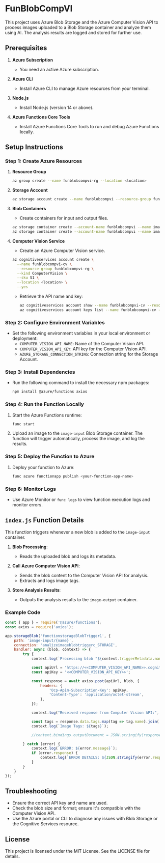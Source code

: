 # FunBlobCompVI

This project uses Azure Blob Storage and the Azure Computer Vision API to process images uploaded to a Blob Storage container and analyze them using AI. The analysis results are logged and stored for further use.

## Prerequisites

1. **Azure Subscription**
   - You need an active Azure subscription.

2. **Azure CLI**
   - Install Azure CLI to manage Azure resources from your terminal.

3. **Node.js**
   - Install Node.js (version 14 or above).

4. **Azure Functions Core Tools**
   - Install Azure Functions Core Tools to run and debug Azure Functions locally.

## Setup Instructions

### Step 1: Create Azure Resources

1. **Resource Group**
   ```bash
   az group create --name funblobcompvi-rg --location <location>
   ```

2. **Storage Account**
   ```bash
   az storage account create --name funblobcompvi --resource-group funblobcompvi-rg --location <location> --sku Standard_LRS
   ```

3. **Blob Containers**
   - Create containers for input and output files.
   ```bash
   az storage container create --account-name funblobcompvi --name image-input
   az storage container create --account-name funblobcompvi --name image-output
   ```

4. **Computer Vision Service**
   - Create an Azure Computer Vision service.
   ```bash
   az cognitiveservices account create \
     --name funblobcompvi-cv \
     --resource-group funblobcompvi-rg \
     --kind ComputerVision \
     --sku S1 \
     --location <location> \
     --yes
   ```
   - Retrieve the API name and key:
     ```bash
     az cognitiveservices account show --name funblobcompvi-cv --resource-group funblobcompvi-rg --query "endpoint"
     az cognitiveservices account keys list --name funblobcompvi-cv --resource-group funblobcompvi-rg
     ```

### Step 2: Configure Environment Variables

- Set the following environment variables in your local environment or deployment:
  - `COMPUTER_VISION_API_NAME`: Name of the Computer Vision API.
  - `COMPUTER_VISION_API_KEY`: API key for the Computer Vision API.
  - `AZURE_STORAGE_CONNECTION_STRING`: Connection string for the Storage Account.

### Step 3: Install Dependencies

- Run the following command to install the necessary npm packages:
  ```bash
  npm install @azure/functions axios
  ```

### Step 4: Run the Function Locally

1. Start the Azure Functions runtime:
   ```bash
   func start
   ```
2. Upload an image to the `image-input` Blob Storage container. The function will trigger automatically, process the image, and log the results.

### Step 5: Deploy the Function to Azure

1. Deploy your function to Azure:
   ```bash
   func azure functionapp publish <your-function-app-name>
   ```

### Step 6: Monitor Logs

- Use Azure Monitor or `func logs` to view function execution logs and monitor errors.

## `index.js` Function Details

This function triggers whenever a new blob is added to the `image-input` container.

1. **Blob Processing**:
   - Reads the uploaded blob and logs its metadata.

2. **Call Azure Computer Vision API**:
   - Sends the blob content to the Computer Vision API for analysis.
   - Extracts and logs image tags.

3. **Store Analysis Results**:
   - Outputs the analysis results to the `image-output` container.

### Example Code

```javascript
const { app } = require('@azure/functions');
const axios = require('axios');

app.storageBlob('functionstorageBlobTrigger1', {
    path: 'image-input/{name}',
    connection: 'analizeimageblobtriggerc_STORAGE',
    handler: async (blob, context) => {
        try {
            context.log(`Processing blob "${context.triggerMetadata.name}" with size ${blob.length} bytes`);

            const apiUrl = 'https://<<COMPUTER_VISION_API_NAME>>.cognitiveservices.azure.com/vision/v2.0/analyze?visualFeatures=Tags&language=en';
            const apiKey = '<<COMPUTER_VISION_API_KEY>>';

            const response = await axios.post(apiUrl, blob, {
                headers: {
                    'Ocp-Apim-Subscription-Key': apiKey,
                    'Content-Type': 'application/octet-stream',
                },
            });

            context.log("Received response from Computer Vision API:", response.data);

            const tags = response.data.tags.map(tag => tag.name).join(', ');
            context.log(`Image Tags: ${tags}`);

            //context.bindings.outputDocument = JSON.stringify(response.data);

        } catch (error) {
            context.log(`ERROR: ${error.message}`);
            if (error.response) {
                context.log(`ERROR DETAILS: ${JSON.stringify(error.response.data)}`);
            }
        }
    }
});
```

## Troubleshooting

- Ensure the correct API key and name are used.
- Check the blob size and format; ensure it's compatible with the Computer Vision API.
- Use the Azure portal or CLI to diagnose any issues with Blob Storage or the Cognitive Services resource.

## License

This project is licensed under the MIT License. See the LICENSE file for details.
